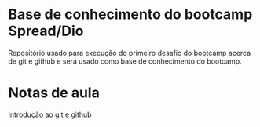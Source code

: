 # Base de conhecimento do bootcamp Spread/Dio

Repositório usado para execução do primeiro desafio do bootcamp acerca de git e github e será usado como base de conhecimento do bootcamp.

# Notas de aula

[Introdução ao git e github](./intro-git-github/intro-git-github.md)
